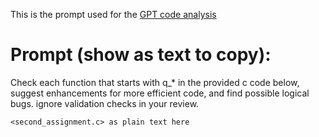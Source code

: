 This is the prompt used for the [GPT code analysis](https://chatgpt.com/share/674e171e-4a40-800d-849e-9c10ef50d6be)

# Prompt (show as text to copy):
Check each function that starts with q_* in the provided c code below, suggest enhancements for more efficient code, and find possible logical bugs. ignore validation checks in your review. 

```
<second_assignment.c> as plain text here
```